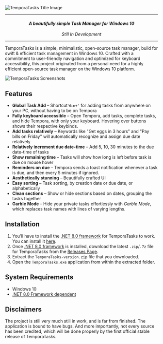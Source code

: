 <img alt="TemporaTasks Title Image" src="https://github.com/arcenter/temporatasks/assets/101260108/d6b3dbb1-ea5a-4557-99ea-ab3ff3cddfb4">

---

<h4 align="center"><i>A beautifully simple Task Manager for Windows 10</i></h4>
<p align="center"><i>Still In Development</i></p>

---

TemporaTasks is a simple, minimalistic, open-source task manager, build for swift & efficient task management in Windows 10. Crafted with a commitment to user-friendly navigation and optimized for keyboard accessibility, this project originated from a personal need for a highly efficient open-source task manager on the Windows 10 platform.

<img alt="TemporaTasks Screenshots" src="https://github.com/arcenter/temporatasks/assets/101260108/4188220b-4006-4c3a-b895-f175822649f6">

## Features

- **Global Task Add** – Shortcut `Win+'` for adding tasks from anywhere on your PC, without having to be on Tempora
- **Fully keyboard accessible** – Open Tempora, add tasks, complete tasks, and hide Tempora, with only your keyboard. Hovering over buttons shows their respective keybinds.
- **Add tasks relatively** – Keywords like "Get eggs in 3 hours" and "Pay bills on Friday" will automatically recognize and assign due date relatively
- **Relatively increment due date-time** – Add 5, 10, 30 minutes to the due date-time of tasks
- **Show remaining time**  – Tasks will show how long is left before task is due on mouse hover
- **Reminders on due** – Tempora sends a toast notification whenever a task is due, and then every 5 minutes if ignored.
- **Aesthetically stunning** – Beautifully crafted UI
- **Easy sorting** – Task sorting, by creation date or due date, or alphabetically
- **Clean sections** – Show or hide sections based on dates, grouping the tasks together
- **Garble Mode** - Hide your private tasks effortlessly with _Garble Mode_, which replaces task names with lines of varying lengths.

## Installation

1. You'll have to install the [.NET 8.0 framework](https://dotnet.microsoft.com/en-us/download/dotnet/8.0) for TemporaTasks to work. You can install it [here](https://dotnet.microsoft.com/en-us/download/dotnet/8.0).
2. Once [.NET 8.0 framework](https://dotnet.microsoft.com/en-us/download/dotnet/8.0) is installed, download the latest `.zip`/`.7z` file for TemporaTasks from the [Releases Page](https://github.com/arcenter/temporatasks/releases/).
3. Extract the `TemporaTasks-version.zip` file that you downloaded.
4. Open the `TemporaTasks.exe` application from within the extracted folder.

## System Requirements

- Windows 10
- [.NET 8.0 Framework dependent](https://dotnet.microsoft.com/en-us/download/dotnet/8.0)

## Disclaimers

The project is still very much still in work, and is far from finished. The application is bound to have bugs. And more importantly, not every source has been credited, which will be done properly by the first official stable release of TemporaTasks.
